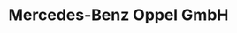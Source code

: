 ---
title: "Mercedes-Benz Oppel GmbH"
url: /aue-bad-schlema/mercedes-benz-oppel-gmbh/
shop: Autohaus
---